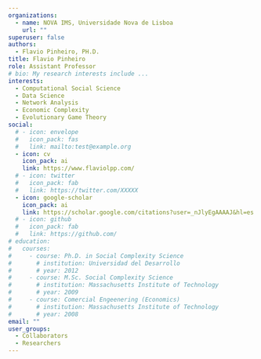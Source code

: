 ```yaml
---
organizations:
  - name: NOVA IMS, Universidade Nova de Lisboa
    url: ""
superuser: false
authors:
  - Flavio Pinheiro, PH.D.
title: Flavio Pinheiro
role: Assistant Professor
# bio: My research interests include ...
interests:
  - Computational Social Science
  - Data Science
  - Network Analysis
  - Economic Complexity
  - Evolutionary Game Theory
social:
  # - icon: envelope
  #   icon_pack: fas
  #   link: mailto:test@example.org
  - icon: cv
    icon_pack: ai
    link: https://www.flaviolpp.com/
  # - icon: twitter
  #   icon_pack: fab
  #   link: https://twitter.com/XXXXX
  - icon: google-scholar
    icon_pack: ai
    link: https://scholar.google.com/citations?user=_nJlyEgAAAAJ&hl=es
  # - icon: github
  #   icon_pack: fab
  #   link: https://github.com/
# education:
#   courses:
#     - course: Ph.D. in Social Complexity Science
#       # institution: Universidad del Desarrollo
#       # year: 2012
#     - course: M.Sc. Social Complexity Science
#       # institution: Massachusetts Institute of Technology
#       # year: 2009
#     - course: Comercial Engeenering (Economics)
#       # institution: Massachusetts Institute of Technology
#       # year: 2008
email: ""
user_groups:
  - Collaborators
  - Researchers
---
```

